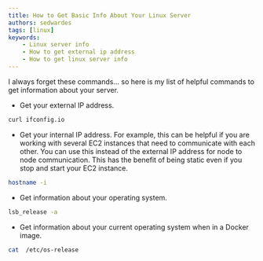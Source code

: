 ```yaml
---
title: How to Get Basic Info About Your Linux Server
authors: sedwardes
tags: [linux]
keywords:
    - Linux server info
    - How to get external ip address
    - How to get linux server info
---
```


I always forget these commands... so here is my list of helpful commands to get information about your server.

- Get your external IP address.

```bash
curl ifconfig.io 
```

- Get your internal IP address. For example, this can be helpful if you are working with several EC2 instances that need to communicate with each other. You can use this instead of the external IP address for node to node communication. This has the benefit of being static even if you stop and start your EC2 instance.

```bash
hostname -i
```

- Get information about your operating system.

```bash
lsb_release -a
```

- Get information about your current operating system when in a Docker image.

```bash
cat  /etc/os-release 
```